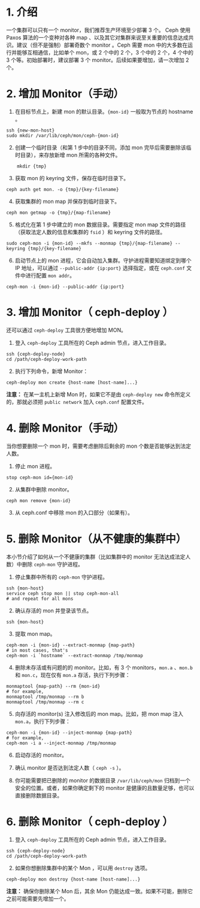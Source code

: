 # 1. 介绍

一个集群可以只有一个 monitor，我们推荐生产环境至少部署 3 个。 Ceph 使用 Paxos 算法的一个变种对各种 map 、以及其它对集群来说至关重要的信息达成共识。建议（但不是强制）部署奇数个 monitor 。Ceph 需要 mon 中的大多数在运行并能够互相通信，比如单个 mon，或 2 个中的 2 个，3 个中的 2 个，4 个中的 3 个等。初始部署时，建议部署 3 个 monitor。后续如果要增加，请一次增加 2 个。

# 2. 增加 Monitor（手动）

1. 在目标节点上，新建 mon 的默认目录。`{mon-id}` 一般取为节点的 hostname 。
```plain
ssh {new-mon-host}
sudo mkdir /var/lib/ceph/mon/ceph-{mon-id}
```

2. 创建一个临时目录（和第 1 步中的目录不同，添加 mon 完毕后需要删除该临时目录），来存放新增 mon 所需的各种文件。
```plain
	mkdir {tmp}
```
3. 获取 mon 的 keyring 文件，保存在临时目录下。
```plain
ceph auth get mon. -o {tmp}/{key-filename}
```

4. 获取集群的 mon map 并保存到临时目录下。
```plain
ceph mon getmap -o {tmp}/{map-filename}
```

5. 格式化在第 1 步中建立的 mon 数据目录。需要指定 mon map 文件的路径（获取法定人数的信息和集群的 `fsid` ）和 keyring 文件的路径。
```plain
sudo ceph-mon -i {mon-id} --mkfs --monmap {tmp}/{map-filename} --keyring {tmp}/{key-filename}
```

6. 启动节点上的 mon 进程，它会自动加入集群。守护进程需要知道绑定到哪个 IP 地址，可以通过 `--public-addr {ip:port}` 选择指定，或在 `ceph.conf` 文件中进行配置 `mon addr`。
```plain
ceph-mon -i {mon-id} --public-addr {ip:port}
```

# 3. 增加 Monitor（ ceph-deploy ）

还可以通过 `ceph-deploy` 工具很方便地增加 MON。

1. 登入 `ceph-deploy` 工具所在的 Ceph admin 节点，进入工作目录。
```plain
ssh {ceph-deploy-node}
cd /path/ceph-deploy-work-path
```

2. 执行下列命令，新增 Monitor：
```plain
ceph-deploy mon create {host-name [host-name]...}
```

**注意：** 在某一主机上新增 Mon 时，如果它不是由 `ceph-deploy new` 命令所定义的，那就必须把 `public network` 加入 `ceph.conf` 配置文件。

# 4. 删除 Monitor（手动）

当你想要删除一个 mon 时，需要考虑删除后剩余的 mon 个数是否能够达到法定人数。

1. 停止 mon 进程。
```plain
stop ceph-mon id={mon-id}
```

2. 从集群中删除 monitor。
```plain
ceph mon remove {mon-id}
```

3. 从 ceph.conf 中移除 mon 的入口部分（如果有）。

# 5. 删除 Monitor（从不健康的集群中）

本小节介绍了如何从一个不健康的集群（比如集群中的 monitor 无法达成法定人数）中删除 `ceph-mon` 守护进程。

1. 停止集群中所有的 `ceph-mon` 守护进程。
```plain
ssh {mon-host}
service ceph stop mon || stop ceph-mon-all
# and repeat for all mons
```

2. 确认存活的 mon 并登录该节点。
```plain
ssh {mon-host}
```

3. 提取 mon map。
```plain
ceph-mon -i {mon-id} --extract-monmap {map-path}
# in most cases, that's
ceph-mon -i `hostname` --extract-monmap /tmp/monmap
```

4. 删除未存活或有问题的的 monitor。比如，有 3 个 monitors，`mon.a` 、`mon.b` 和 `mon.c`，现在仅有 `mon.a` 存活，执行下列步骤：
```plain
monmaptool {map-path} --rm {mon-id}
# for example,
monmaptool /tmp/monmap --rm b
monmaptool /tmp/monmap --rm c
```

5. 向存活的 monitor(s) 注入修改后的 mon map。比如，把 mon map 注入 `mon.a`，执行下列步骤：
```plain
ceph-mon -i {mon-id} --inject-monmap {map-path}
# for example,
ceph-mon -i a --inject-monmap /tmp/monmap
```

6. 启动存活的 monitor。

7. 确认 monitor 是否达到法定人数（ `ceph -s` ）。

8. 你可能需要把已删除的 monitor 的数据目录 `/var/lib/ceph/mon` 归档到一个安全的位置。或者，如果你确定剩下的 monitor 是健康的且数量足够，也可以直接删除数据目录。

# 6. 删除 Monitor（ ceph-deploy ）

1. 登入 `ceph-deploy` 工具所在的 Ceph admin 节点，进入工作目录。
```plain
ssh {ceph-deploy-node}
cd /path/ceph-deploy-work-path
```
2. 如果你想删除集群中的某个 Mon ，可以用 `destroy` 选项。
```plain
ceph-deploy mon destroy {host-name [host-name]...}
```
**注意：** 确保你删除某个 Mon 后，其余 Mon 仍能达成一致。如果不可能，删除它之前可能需要先增加一个。
